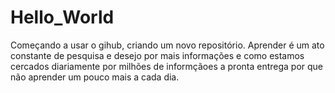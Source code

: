 # Hello_World
Começando a usar o gihub, criando um novo repositório.
Aprender é um ato constante de pesquisa e desejo por mais informações e como estamos cercados diariamente por milhões de informçãoes a pronta entrega por que não aprender um pouco mais a cada dia.
